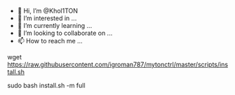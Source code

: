 - 👋 Hi, I’m @Khol1TON
- 👀 I’m interested in ...
- 🌱 I’m currently learning ...
- 💞️ I’m looking to collaborate on ...
- 📫 How to reach me ...

<!---
Khol1TON/Khol1TON is a ✨ special ✨ repository because its `README.md` (this file) appears on your GitHub profile.
You can click the Preview link to take a look at your changes.
--->
wget https://raw.githubusercontent.com/igroman787/mytonctrl/master/scripts/install.sh

sudo bash install.sh -m full

